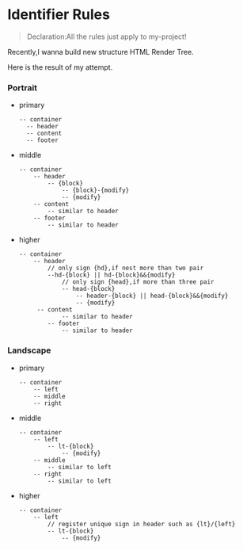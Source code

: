 # Identifier Rules

> Declaration:All the rules just apply to my-project!

Recently,I wanna build new structure HTML Render Tree.

Here is the result of my attempt.

### Portrait

* primary   


    ```text
    -- container
      -- header
      -- content
      -- footer
    ```

* middle


    ```text
    -- container
        -- header
            -- {block}
                -- {block}-{modify}
                -- {modify}
        -- content
            -- similar to header
        -- footer
            -- similar to header
    ```

* higher


    ```text
    -- container
        -- header
            // only sign {hd},if nest more than two pair
            --hd-{block} || hd-{block}&&{modify}
                // only sign {head},if more than three pair
                -- head-{block}
                    -- header-{block} || head-{block}&&{modify}
                    -- {modify}
         -- content
                -- similar to header
            -- footer
                -- similar to header
    ```


###  Landscape

* primary


    ```text
    -- container
        -- left
        -- middle
        -- right
    ```

* middle


    ```text
    -- container
        -- left
            -- lt-{block}
                -- {modify}
        -- middle
            -- similar to left
        -- right
            -- similar to left
    ```

* higher


    ```text
    -- container
        -- left
            // register unique sign in header such as {lt}/{left}
            -- lt-{block}
                -- {modify}
    ```


